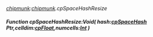 _[chipmunk](../../modules/chipmunk/chipmunk-module.md):[chipmunk](../../modules/chipmunk/chipmunk-module.md).cpSpaceHashResize_
##### Function cpSpaceHashResize:Void( hash:[cpSpaceHash](../../modules/chipmunk/chipmunk-cpspacehash.md) Ptr,celldim:[cpFloat](../../modules/chipmunk/chipmunk-cpfloat.md),numcells:[Int](../../modules/wonkey/wonkey-types-int.md) )
